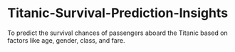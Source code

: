 # Titanic-Survival-Prediction-Insights
To predict the survival chances of passengers aboard the Titanic based on factors like age, gender, class, and fare.
